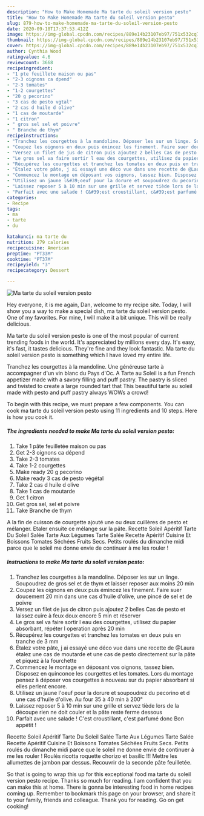 ```yaml
---
description: "How to Make Homemade Ma tarte du soleil version pesto"
title: "How to Make Homemade Ma tarte du soleil version pesto"
slug: 879-how-to-make-homemade-ma-tarte-du-soleil-version-pesto
date: 2020-09-18T17:37:53.412Z
image: https://img-global.cpcdn.com/recipes/889e14b23107eb97/751x532cq70/ma-tarte-du-soleil-version-pesto-photo-principale-de-la-recette.jpg
thumbnail: https://img-global.cpcdn.com/recipes/889e14b23107eb97/751x532cq70/ma-tarte-du-soleil-version-pesto-photo-principale-de-la-recette.jpg
cover: https://img-global.cpcdn.com/recipes/889e14b23107eb97/751x532cq70/ma-tarte-du-soleil-version-pesto-photo-principale-de-la-recette.jpg
author: Cynthia Wood
ratingvalue: 4.6
reviewcount: 3668
recipeingredient:
- "1 pte feuillete maison ou pas"
- "2-3 oignons ca dpend"
- "2-3 tomates"
- "1-2 courgettes"
- "20 g pecorino"
- "3 cas de pesto vgtal"
- "2 cas d huile d olive"
- "1 cas de moutarde"
- "1 citron"
- " gros sel sel et poivre"
- " Branche de thym"
recipeinstructions:
- "Tranchez les courgettes à la mandoline. Déposer les sur un linge. Soupoudrez de gros sel et de thym et laisser reposer aux moins 20 min"
- "Coupez les oignons en deux puis émincez les finement. Faire suer doucement 20 min dans une cas d&#39;huile d&#39;olive, une pincé de sel et de poivre"
- "Versez un filet de jus de citron puis ajoutez 2 belles Cas de pesto et laissez cuire à feux doux encore 5 min et réserver"
- "Le gros sel va faire sortir l eau des courgettes, utilisez du papier absorbant, répéter l operation après 20 min"
- "Récupérez les courgettes et tranchez les tomates en deux puis en tranche de 3 mm"
- "Étalez votre pâte, j ai essayé une déco vue dans une recette de @Laura étalez une cas de moutarde et une cas de pesto directement sur la pâte et piquez à la fourchette"
- "Commencez le montage en déposant vos oignons, tassez bien. Disposez en quinconce les courgettes et les tomates. Lors du montage pensez à déposer vos courgettes à nouveau sur du papier absorbant si elles perlent encore."
- "Utilisez un jaune l&#39;oeuf pour la dorure et soupoudrez du pecorino et d une cas d&#39;huile d&#39;olive. Au four 35 à 40 min à 200°"
- "Laissez reposer 5 à 10 min sur une grille et servez tiède lors de la découpe rien ne doit couler et la pâte reste ferme dessous"
- "Parfait avec une salade ! C&#39;est croustillant, c&#39;est parfumé donc Bon appétit !"
categories:
- Recipe
tags:
- ma
- tarte
- du

katakunci: ma tarte du 
nutrition: 279 calories
recipecuisine: American
preptime: "PT33M"
cooktime: "PT37M"
recipeyield: "3"
recipecategory: Dessert

---
```



![Ma tarte du soleil version pesto](https://img-global.cpcdn.com/recipes/889e14b23107eb97/751x532cq70/ma-tarte-du-soleil-version-pesto-photo-principale-de-la-recette.jpg)

Hey everyone, it is me again, Dan, welcome to my recipe site. Today, I will show you a way to make a special dish, ma tarte du soleil version pesto. One of my favorites. For mine, I will make it a bit unique. This will be really delicious.

Ma tarte du soleil version pesto is one of the most popular of current trending foods in the world. It's appreciated by millions every day. It's easy, it's fast, it tastes delicious. They're fine and they look fantastic. Ma tarte du soleil version pesto is something which I have loved my entire life.

Tranchez les courgettes à la mandoline. Une généreuse tarte à accompagner d&#39;un vin blanc du Pays d&#39;Oc. A Tarte au Soleil is a fun French appetizer made with a savory filling and puff pastry. The pastry is sliced and twisted to create a large rounded tart that This beautiful tarte au soleil made with pesto and puff pastry always WOWs a crowd!


To begin with this recipe, we must prepare a few components. You can cook ma tarte du soleil version pesto using 11 ingredients and 10 steps. Here is how you cook it.

<!--inarticleads1-->

##### The ingredients needed to make Ma tarte du soleil version pesto:

1. Take 1 pâte feuilletée maison ou pas
1. Get 2-3 oignons ca dépend
1. Take 2-3 tomates
1. Take 1-2 courgettes
1. Make ready 20 g pecorino
1. Make ready 3 cas de pesto végétal
1. Take 2 cas d huile d olive
1. Take 1 cas de moutarde
1. Get 1 citron
1. Get  gros sel, sel et poivre
1. Take  Branche de thym


A la fin de cuisson de courgette ajouté une ou deux cuillères de pesto et mélanger. Etaler ensuite ce mélange sur la pâte. Recette Soleil Apéritif Tarte Du Soleil Salée Tarte Aux Légumes Tarte Salée Recette Apéritif Cuisine Et Boissons Tomates Séchées Fruits Secs. Petits roulés du dimanche midi parce que le soleil me donne envie de continuer à me les rouler ! 

<!--inarticleads2-->

##### Instructions to make Ma tarte du soleil version pesto:

1. Tranchez les courgettes à la mandoline. Déposer les sur un linge. Soupoudrez de gros sel et de thym et laisser reposer aux moins 20 min
1. Coupez les oignons en deux puis émincez les finement. Faire suer doucement 20 min dans une cas d&#39;huile d&#39;olive, une pincé de sel et de poivre
1. Versez un filet de jus de citron puis ajoutez 2 belles Cas de pesto et laissez cuire à feux doux encore 5 min et réserver
1. Le gros sel va faire sortir l eau des courgettes, utilisez du papier absorbant, répéter l operation après 20 min
1. Récupérez les courgettes et tranchez les tomates en deux puis en tranche de 3 mm
1. Étalez votre pâte, j ai essayé une déco vue dans une recette de @Laura étalez une cas de moutarde et une cas de pesto directement sur la pâte et piquez à la fourchette
1. Commencez le montage en déposant vos oignons, tassez bien. Disposez en quinconce les courgettes et les tomates. Lors du montage pensez à déposer vos courgettes à nouveau sur du papier absorbant si elles perlent encore.
1. Utilisez un jaune l&#39;oeuf pour la dorure et soupoudrez du pecorino et d une cas d&#39;huile d&#39;olive. Au four 35 à 40 min à 200°
1. Laissez reposer 5 à 10 min sur une grille et servez tiède lors de la découpe rien ne doit couler et la pâte reste ferme dessous
1. Parfait avec une salade ! C&#39;est croustillant, c&#39;est parfumé donc Bon appétit !


Recette Soleil Apéritif Tarte Du Soleil Salée Tarte Aux Légumes Tarte Salée Recette Apéritif Cuisine Et Boissons Tomates Séchées Fruits Secs. Petits roulés du dimanche midi parce que le soleil me donne envie de continuer à me les rouler ! Roulés ricotta roquette chorizo et basilic !!! Mettre les allumettes de jambon par dessus. Recouvrir de la seconde pâte feuilletée. 

So that is going to wrap this up for this exceptional food ma tarte du soleil version pesto recipe. Thanks so much for reading. I am confident that you can make this at home. There is gonna be interesting food in home recipes coming up. Remember to bookmark this page on your browser, and share it to your family, friends and colleague. Thank you for reading. Go on get cooking!
